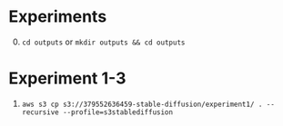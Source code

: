 # Experiments

0. `cd outputs` or `mkdir outputs && cd outputs`

# Experiment 1-3
1. `aws s3 cp s3://379552636459-stable-diffusion/experiment1/ . --recursive --profile=s3stablediffusion`